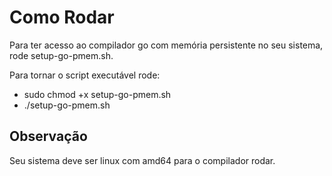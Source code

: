 # Como Rodar 

Para ter acesso ao compilador go com memória persistente no seu sistema, rode setup-go-pmem.sh.

Para tornar o script executável rode:

* sudo chmod +x setup-go-pmem.sh 
* ./setup-go-pmem.sh 

## Observação 
Seu sistema deve ser linux com amd64 para o compilador rodar.

